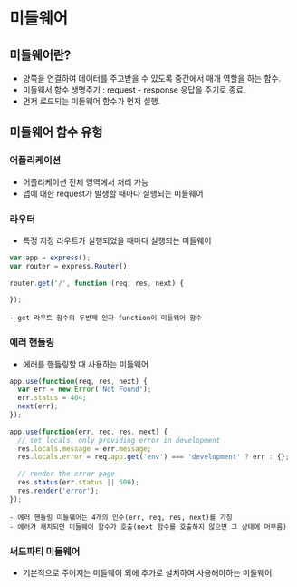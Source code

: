 # 미들웨어

## 미들웨어란?
- 양쪽을 연결하여 데이터를 주고받을 수 있도록 중간에서 매개 역할을 하는 함수.
- 미들웨서 함수 생명주기 : request - response 응답을 주기로 종료.
- 먼저 로드되는 미들웨어 함수가 먼저 실행.

## 미들웨어 함수 유형 
### 어플리케이션
- 어플리케이션 전체 영역에서 처리 가능
- 앱에 대한 request가 발생할 때마다 실행되는 미들웨어

### 라우터
- 특정 지정 라우트가 실행되었을 때마다 실행되는 미들웨어
```javascript
var app = express();
var router = express.Router();
 
router.get('/', function (req, res, next) {
 
});

```
    - get 라우트 함수의 두번째 인자 function이 미들웨어 함수

### 에러 핸들링
- 에러를 핸들링할 때 사용하는 미들웨어
```javascript
app.use(function(req, res, next) {
  var err = new Error('Not Found');
  err.status = 404;
  next(err);
});
 
app.use(function(err, req, res, next) {
  // set locals, only providing error in development
  res.locals.message = err.message;
  res.locals.error = req.app.get('env') === 'development' ? err : {};
 
  // render the error page
  res.status(err.status || 500);
  res.render('error');
});
```
    - 에러 핸들링 미들웨어는 4개의 인수(err, req, res, next)를 가징
    - 에러가 캐치되면 미들웨어 함수가 호출(next 함수를 호출하지 않으면 그 상태에 머무름)

### 써드파티 미들웨어
- 기본적으로 주어지는 미들웨어 외에 추가로 설치하여 사용해야하는 미들웨어